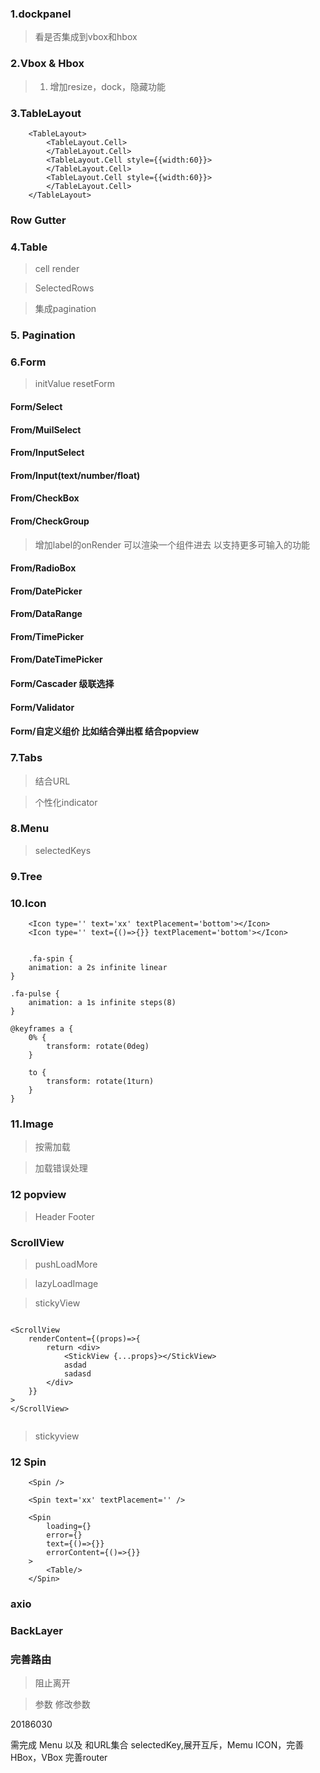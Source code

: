 ### 1.dockpanel

> 看是否集成到vbox和hbox

### 2.Vbox & Hbox

 > 1. 增加resize，dock，隐藏功能

### 3.TableLayout

```
    <TableLayout>
        <TableLayout.Cell>
        </TableLayout.Cell>
        <TableLayout.Cell style={{width:60}}>
        </TableLayout.Cell>
        <TableLayout.Cell style={{width:60}}>
        </TableLayout.Cell>
    </TableLayout>
```

### Row Gutter

### 4.Table

> cell render

> SelectedRows

> 集成pagination

### 5. Pagination

### 6.Form

> initValue resetForm 

#### Form/Select

#### From/MuilSelect

#### From/InputSelect

#### From/Input(text/number/float)

#### From/CheckBox


#### From/CheckGroup

> 增加label的onRender 可以渲染一个组件进去 以支持更多可输入的功能

#### From/RadioBox

#### From/DatePicker

#### From/DataRange

#### From/TimePicker

#### From/DateTimePicker

#### Form/Cascader 级联选择

#### Form/Validator

#### Form/自定义组价 比如结合弹出框 结合popview


### 7.Tabs

> 结合URL

> 个性化indicator

### 8.Menu

> selectedKeys

### 9.Tree


### 10.Icon

```
    <Icon type='' text='xx' textPlacement='bottom'></Icon>
    <Icon type='' text={()=>{}} textPlacement='bottom'></Icon>


    .fa-spin {
    animation: a 2s infinite linear
}

.fa-pulse {
    animation: a 1s infinite steps(8)
}

@keyframes a {
    0% {
        transform: rotate(0deg)
    }

    to {
        transform: rotate(1turn)
    }
}
```

### 11.Image

> 按需加载

> 加载错误处理


### 12 popview

> Header Footer

### ScrollView

> pushLoadMore

> lazyLoadImage

> stickyView

```

<ScrollView
    renderContent={(props)=>{
        return <div>
            <StickView {...props}></StickView>
            asdad
            sadasd
        </div>
    }}
>
</ScrollView>


```

> stickyview


### 12 Spin

```
    <Spin />

    <Spin text='xx' textPlacement='' />

    <Spin
        loading={}
        error={}
        text={()=>{}}
        errorContent={()=>{}}
    >
        <Table/>
    </Spin>

```

### axio

### BackLayer

> <BackLayer show={true} customeClassName='' positionMode='fixed|absolute'/>

### 完善路由

> 阻止离开

> 参数 修改参数






20186030  

需完成 Menu 以及 和URL集合 selectedKey,展开互斥，Memu ICON，完善HBox，VBox  完善router 





